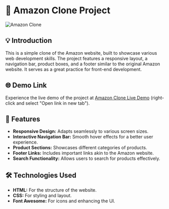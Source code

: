 # 🌟 Amazon Clone Project

![Amazon Clone](https://your-image-url.com) <!-- Replace with an appropriate image URL for your project -->

## 💡 Introduction
This is a simple clone of the Amazon website, built to showcase various web development skills. The project features a responsive layout, a navigation bar, product boxes, and a footer similar to the original Amazon website. It serves as a great practice for front-end development.

## 🌐 Demo Link
Experience the live demo of the project at [Amazon Clone Live Demo](https://amazon-bysahilshaikh.netlify.app/) (right-click and select "Open link in new tab").

## 🚀 Features
- **Responsive Design:** Adapts seamlessly to various screen sizes.
- **Interactive Navigation Bar:** Smooth hover effects for a better user experience.
- **Product Sections:** Showcases different categories of products.
- **Footer Links:** Includes important links akin to the Amazon website.
- **Search Functionality:** Allows users to search for products effectively.

## 🛠️ Technologies Used
- **HTML:** For the structure of the website.
- **CSS:** For styling and layout.
- **Font Awesome:** For icons and enhancing the UI.
